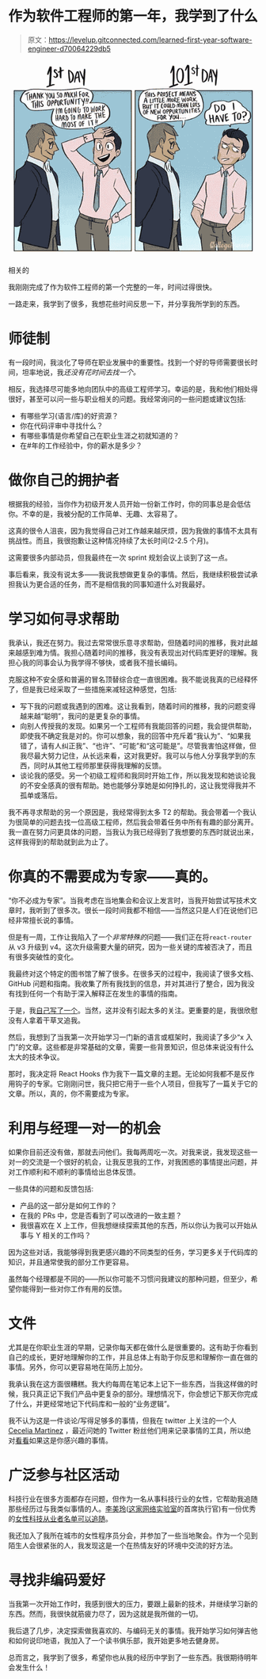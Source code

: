 # 作为软件工程师的第一年，我学到了什么

> 原文：<https://levelup.gitconnected.com/learned-first-year-software-engineer-d70064229db5>

![](img/fe143d12a9d58b77fbe663670d57b546.png)

相关的

我刚刚完成了作为软件工程师的第一个完整的一年，时间过得很快。

一路走来，我学到了很多，我想花些时间反思一下，并分享我所学到的东西。

# 师徒制

有一段时间，我淡化了导师在职业发展中的重要性。找到一个好的导师需要很长时间，坦率地说，我*还没有花时间去找一个。*

相反，我选择尽可能多地向团队中的高级工程师学习。幸运的是，我和他们相处得很好，甚至可以问一些与职业相关的问题。我经常询问的一些问题或建议包括:

*   有哪些学习{语言/库}的好资源？
*   你在代码评审中寻找什么？
*   有哪些事情是你希望自己在职业生涯之初就知道的？
*   在#年的工作经验中，你的薪水是多少？

# 做你自己的拥护者

根据我的经验，当你作为初级开发人员开始一份新工作时，你的同事总是会低估你。不幸的是，我被分配的工作简单、无趣、太容易了。

这真的很令人沮丧，因为我觉得自己对工作越来越厌烦，因为我做的事情不太具有挑战性。而且，我很抱歉让这种情况持续了太长时间(2-2.5 个月)。

这需要很多内部动员，但我最终在一次 sprint 规划会议上谈到了这一点。

事后看来，我没有说太多——我说我想做更复杂的事情。然后，我继续积极尝试承担我认为更合适的任务，而不是相信我的同事知道什么对我最好。

# 学习如何寻求帮助

我承认，我还在努力。我过去常常很乐意寻求帮助，但随着时间的推移，我对此越来越感到难为情。我担心随着时间的推移，我没有表现出对代码库更好的理解。我担心我的同事会认为我学得不够快，或者我不擅长编码。

克服这种不安全感和普遍的冒名顶替综合症一直很困难。我不能说我真的已经释怀了，但是我已经采取了一些措施来减轻这种感觉，包括:

*   写下我的问题或我遇到的困难。这让我看到，随着时间的推移，我的问题变得越来越“聪明”，我问的是更复杂的事情。
*   向别人传授我的发现。如果另一个工程师有我能回答的问题，我会提供帮助，即使我不确定我是对的。你可以想象，我的回答中充斥着“我认为”、“如果我错了，请有人纠正我”、“也许”、“可能”和“这可能是”。尽管我害怕这样做，但我尽最大努力记住，从长远来看，这对我更好。我可以与他人分享我学到的东西，同时从其他工程师那里获得我理解的反馈。
*   谈论我的感受。另一个初级工程师和我同时开始工作，所以我发现和她谈论我的不安全感真的很有帮助。她也能够分享她是如何挣扎的，这让我觉得我并不孤单或落后。

我不再寻求帮助的另一个原因是，我经常得到太多 T2 的帮助。我会带着一个我认为很简单的问题去找一位高级工程师，然后我会带着任务中所有有趣的部分离开。我一直在努力问更具体的问题，当我认为我已经得到了我想要的东西时就说出来，这样我得到的帮助就到此为止了。

# 你真的不需要成为专家——真的。

“你不必成为专家”。当我考虑在当地集会和会议上发言时，当我开始尝试写技术文章时，我听到了很多次。很长一段时间我都不相信——当然这只是人们在说他们已经非常擅长说的事情。

但是有一周，工作让我陷入了一个*非常特殊的*问题——我们正在将`react-router`从 v3 升级到 v4。这次升级需要大量的研究，因为一些关键的库被否决了，而且有很多突破性的变化。

我最终对这个特定的图书馆了解了很多。在很多天的过程中，我阅读了很多文档、GitHub 问题和指南。我收集了所有我找到的信息，并对其进行了整合，因为我没有找到任何一个有助于深入解释正在发生的事情的指南。

于是，我[自己写了一个](https://www.freecodecamp.org/news/a-guide-to-upgrading-to-react-router-4/)。当然，这并没有引起太多的关注。更重要的是，我很欣慰没有人拿着干草叉追我。

然后，我想到了当我第一次开始学习一门新的语言或框架时，我阅读了多少“x 入门”的文章。这些都是非常基础的文章，需要一些背景知识，但总体来说没有什么太大的技术争议。

那时，我决定将 React Hooks 作为我下一篇文章的主题。无论如何我都不是反作用钩子的专家。它刚刚问世，我只把它用于一些个人项目，但我写了一篇关于它的文章。所以，真的，你不需要成为专家。

# 利用与经理一对一的机会

如果你目前还没有做，那就去问他们。我每两周吃一次。对我来说，我发现这些一对一的交流是一个很好的机会，让我反思我的工作，对我困惑的事情提出问题，并对工作顺利和不顺利的事情给出总体反馈。

一些具体的问题和反馈包括:

*   产品的这一部分是如何工作的？
*   在我的 PRs 中，您是否看到了可以改进的一致主题？
*   我很喜欢在 X 上工作，但我想继续探索其他的东西，所以你认为我可以开始从事与 Y 相关的工作吗？

因为这些对话，我能够得到我更感兴趣的不同类型的任务，学习更多关于代码库的知识，并且通常使我的部分工作更容易。

虽然每个经理都是不同的——所以你可能不习惯问我建议的那种问题，但至少，希望你能得到一些对你工作有用的反馈。

# 文件

尤其是在你职业生涯的早期，记录你每天都在做什么是很重要的。这有助于你看到自己的成长，更好地理解你的工作，并且总体上有助于你反思和理解你一直在做的事情。另外，你可以更容易地在简历上加分。

我承认我在这方面很糟糕。我大约每周在笔记本上记下一些东西，当我这样做的时候，我只真正记下我们产品中更复杂的部分。理想情况下，你会想记下那天你完成了什么，并更经常地记下代码库和一般的“业务逻辑”。

我不认为这是一件谈论/写得足够多的事情，但我在 twitter 上关注的一个人 [Cecelia Martinez](https://twitter.com/ceceliacreates) ，最近问她的 Twitter 粉丝他们用来记录事情的工具，所以绝对[看看](https://twitter.com/ceceliacreates/status/1172187733961379840?s=20)如果这是你感兴趣的事情。

# 广泛参与社区活动

科技行业在很多方面都存在问题，但作为一名从事科技行业的女性，它帮助我追随那些经历过与我类似事情的人。[李美玲](https://twitter.com/ladyleet)([这家网络实验室](https://www.thisdot.co/labs)的首席执行官)有一份优秀的[女性科技从业者名单可以追随](https://twitter.com/ladyleet/status/985018157994831872)。

我还加入了我所在城市的女性程序员分会，并参加了一些当地聚会。作为一个见到陌生人会很紧张的人，我发现这是一个在热情友好的环境中交流的好方法。

# 寻找非编码爱好

当我第一次开始工作时，我感到很大的压力，要跟上最新的技术，并继续学习新的东西。然而，我很快就筋疲力尽了，因为这就是我所做的一切。

我后退了几步，决定探索做我喜欢的、与编码无关的事情。我开始学习如何弹吉他和如何说印地语，我加入了一个读书俱乐部，我开始更多地去健身房。

总而言之，我学到了很多，希望你也从我的经历中学到了一些东西。我很期待明年会发生什么！